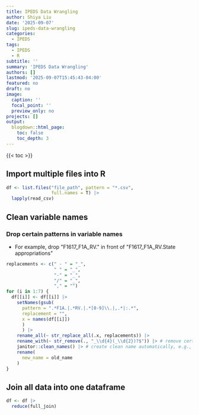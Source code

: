 ```yaml
---
title: IPEDS Data Wrangling
author: Shiya Liu
date: '2025-09-07'
slug: ipeds-data-wrangling
categories:
  - IPEDS
tags:
  - IPEDS
  - R
subtitle: ''
summary: 'IPEDS Data Wrangling'
authors: []
lastmod: '2025-09-07T15:45:43-04:00'
featured: no
draft: no
image:
  caption: ''
  focal_point: ''
  preview_only: no
projects: []
output:
  blogdown::html_page:
    toc: false
    toc_depth: 3
---
```


{{< toc >}}



## Import multiple files into R

``` r
df <- list.files("file_path", pattern = "*.csv",
                 full.names = T) |>
  lapply(read_csv)
```


## Clean variable names
### Drop certain patterns in variable names
+ For example, drop "F1617_F1A_RV." in front of "F1617_F1A_RV.State appropriations"

``` r
replacements <- c(" - " = "_",
                  " " = "_",
                  "-" = "_",
                  "/" = "_",
                  "," = "")
for (i in 1:7) {
  df[[i]] <- df[[i]] |>
    setNames(gsub(
      pattern = ".*F1A.|.*RV.|.*[0-9]\\.|,.*|:.*",
      replacement = "",
      x = names(df[[i]])
      )
      ) |>
    rename_all(~ str_replace_all(.x, replacements)) |>
    rename_with(~ str_remove(., "_\\d{4}(_\\d{2})?$")) |> # remove certain number at the end of variable names
    janitor::clean_names() |> # create clean name automatically, e.g., to lower case, replace space with "_"
    rename(
      new_name = old_name
    ) 
} 
```

## Join all data into one dataframe

``` r
df <- df |>
  reduce(full_join)
```


